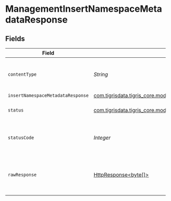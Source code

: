 # ManagementInsertNamespaceMetadataResponse


## Fields

| Field                                                                                                                              | Type                                                                                                                               | Required                                                                                                                           | Description                                                                                                                        |
| ---------------------------------------------------------------------------------------------------------------------------------- | ---------------------------------------------------------------------------------------------------------------------------------- | ---------------------------------------------------------------------------------------------------------------------------------- | ---------------------------------------------------------------------------------------------------------------------------------- |
| `contentType`                                                                                                                      | *String*                                                                                                                           | :heavy_check_mark:                                                                                                                 | HTTP response content type for this operation                                                                                      |
| `insertNamespaceMetadataResponse`                                                                                                  | [com.tigrisdata.tigris_core.models.shared.InsertNamespaceMetadataResponse](../../models/shared/InsertNamespaceMetadataResponse.md) | :heavy_minus_sign:                                                                                                                 | OK                                                                                                                                 |
| `status`                                                                                                                           | [com.tigrisdata.tigris_core.models.shared.Status](../../models/shared/Status.md)                                                   | :heavy_minus_sign:                                                                                                                 | Default error response                                                                                                             |
| `statusCode`                                                                                                                       | *Integer*                                                                                                                          | :heavy_check_mark:                                                                                                                 | HTTP response status code for this operation                                                                                       |
| `rawResponse`                                                                                                                      | [HttpResponse<byte[]>](https://docs.oracle.com/en/java/javase/11/docs/api/java.net.http/java/net/http/HttpResponse.html)           | :heavy_minus_sign:                                                                                                                 | Raw HTTP response; suitable for custom response parsing                                                                            |
